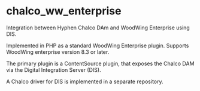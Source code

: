 chalco_ww_enterprise
====================

Integration between Hyphen Chalco DAm and WoodWing Enterprise using DIS.

Implemented in PHP as a standard WoodWing Enterprise plugin. Supports WoodWing enterprise version 8.3 or later.

The primary plugin is a ContentSource plugin, that exposes the Chalco DAM via the Digital Integration Server (DIS).

A Chalco driver for DIS is implemented in a separate repository.

